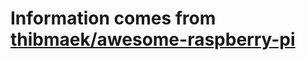 # Information comes from [thibmaek/awesome-raspberry-pi](https://github.com/thibmaek/awesome-raspberry-pi)

